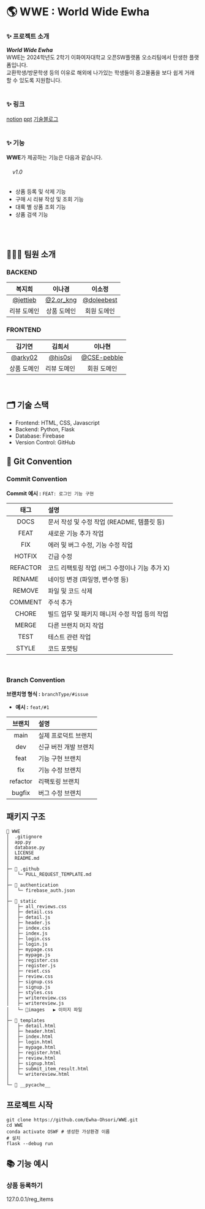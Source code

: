 # 🌎 WWE : World Wide Ewha

### ✨ 프로젝트 소개
_**World Wide Ewha**_<br>
WWE는 2024학년도 2학기 이화여자대학교 오픈SW플랫폼 오소리팀에서 탄생한 플랫폼입니다.<br>
교환학생/방문학생 등의 이유로 해외에 나가있는 학생들이 중고물품을 보다 쉽게 거래할 수 있도록 지원합니다.  
<br>
### ✨ 링크
[notion](https://www.notion.so/WWE-9daecf91d5fa4a349034219436699234?pvs=4)
[ppt](https://docs.google.com/presentation/d/1vwaE_uGfPQfEEeGfcE2KKxOqT3lrJdtg/edit?usp=share_link&ouid=108552118158799990334&rtpof=true&sd=true)
[기술블로그](https://ewha-ohsori.tistory.com)
<br><br>

### ✨ 기능
**WWE**가 제공하는 기능은 다음과 같습니다.
###### &nbsp;&nbsp;&nbsp;&nbsp;v1.0
- 상품 등록 및 삭제 기능
- 구매 시 리뷰 작성 및 조회 기능
- 대륙 별 상품 조회 기능
- 상품 검색 기능

<br>
<br>

## 🧑🏻‍💻 팀원 소개
### BACKEND
|     복지희     |     이나경     |     이소정     |
|:--------------:|:--------------:|:--------------:|
|     [@jettieb](https://github.com/jettieb)     |     [@2.or_kng](https://github.com/rinarina0429)     |     [@doleebest](https://github.com/doleebest)     |
| 리뷰 도메인 | 상품 도메인 | 회원 도메인 |

### FRONTEND
|     김기연     |     김희서     |     이나현     |
|:--------------:|:--------------:|:--------------:|
|     [@arky02](https://github.com/arky02)     |     [@his0si](https://github.com/his0si)     |     [@CSE-pebble](https://github.com/CSE-pebble)     |
| 상품 도메인 | 리뷰 도메인 | 회원 도메인 |

<br>

## 🗂 기술 스택
<!-- 버전 명시 -->
- Frontend: HTML, CSS, Javascript
- Backend: Python, Flask
- Database: Firebase
- Version Control: GitHub

<!-- ## 아키텍처 -->


## 📝 Git Convention

### Commit Convention
**Commit 예시 :**
`FEAT: 로그인 기능 구현`

|    태그    | 설명                            |
|:--------:|:------------------------------|
|   DOCS   | 문서 작성 및 수정 작업 (README, 템플릿 등) |
|   FEAT   | 새로운 기능 추가 작업                  |
|   FIX    | 에러 및 버그 수정, 기능 수정 작업          |
|  HOTFIX  | 긴급 수정                         |
| REFACTOR | 코드 리팩토링 작업 (버그 수정이나 기능 추가 X)  |
|  RENAME  | 네이밍 변경 (파일명, 변수명 등)           |
|  REMOVE  | 파일 및 코드 삭제                    |
| COMMENT  | 주석 추가                         |
|  CHORE   | 빌드 업무 및 패키지 매니저 수정 작업 등의 작업   |
|  MERGE   | 다른 브랜치 머지 작업                  |
|   TEST   | 테스트 관련 작업                     |
|  STYLE   | 코드 포맷팅                        |

<br>

### Branch Convention

**브랜치명 형식 :** `branchType/#issue`

- **예시 :** `feat/#1`

|   브랜치    | 설명           |
|:--------:|:-------------|
|   main   | 실제 프로덕트 브랜치  |
|   dev    | 신규 버전 개발 브랜치 |
|   feat   | 기능 구현 브랜치    |
|   fix    | 기능 수정 브랜치    |
| refactor | 리팩토링 브랜치     |
|  bugfix  | 버그 수정 브랜치    |

## 패키지 구조
```
📂 WWE
│  .gitignore
│  app.py
│  database.py
│  LICENSE
│  README.md
│  
├─ 📂 .github
│   └─ PULL_REQUEST_TEMPLATE.md
│
├─ 📂 authentication
│   └─ firebase_auth.json
│
├─ 📂 static
│   ├─ all_reviews.css
│   ├─ detail.css
│   ├─ detail.js
│   ├─ header.js
│   ├─ index.css
│   ├─ index.js
│   ├─ login.css
│   ├─ login.js
│   ├─ mypage.css
│   ├─ mypage.js
│   ├─ register.css
│   ├─ register.js
│   ├─ reset.css
│   ├─ review.css
│   ├─ signup.css
│   ├─ signup.js
│   ├─ styles.css
│   ├─ writereview.css
│   ├─ writereview.js
│   └─ 📂images   ▶️ 이미지 파일
│
├─ 📂 templates
│   ├─ detail.html
│   ├─ header.html
│   ├─ index.html
│   ├─ login.html
│   ├─ mypage.html
│   ├─ register.html
│   ├─ review.html
│   ├─ signup.html
│   ├─ submit_item_result.html
│   └─ writereview.html
│
└─ 📂 __pycache__
```

## 프로젝트 시작
```
git clone https://github.com/Ewha-Ohsori/WWE.git
cd WWE
conda activate OSWF # 생성한 가상환경 이름
# 설치
flask --debug run
```
## 📚 기능 예시
### 상품 등록하기  
127.0.0.1/reg_items
